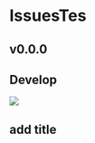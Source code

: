 # IssuesTes

## v0.0.0

## Develop

![](https://img.shields.io/badge/Version-1.0.0-990000.svg)
## add title
